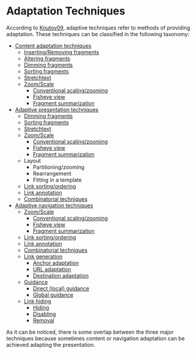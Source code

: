 # Adaptation Techniques
According to [Knutov09](http://dx.doi.org/10.1080/13614560902801608), adaptive techniques refer to methods of providing adaptation. These techniques can be classified in the following taxonomy:
* [Content adaptation techniques](content_adaptation/index.md)
    * [Inserting/Removing fragments](content_adaptation/index.md#insertingremoving-fragments)
	* [Altering fragments](content_adaptation/index.md#altering-fragments)
	* [Dimming fragments](content_adaptation/index.md#dimming-fragments)
	* [Sorting fragments](content_adaptation/index.md#sorting-fragments)
	* [Stretchtext](content_adaptation/index.md#stretchtext)
	* [Zoom/Scale](content_adaptation/index.md#zoomscale-fragments)
	    * [Conventional scaling/zooming](content_adaptation/index.md#conventional-scalingzooming)
		* [Fisheye view](content_adaptation/index.md#fisheye-view)
		* [Fragment summarization](content_adaptation/index.md#fragment-summarization)
* [Adaptive presentation techniques](adaptive_presentation/index.md)
	* [Dimming fragments](content_adaptation/index.md#dimming-fragments)
	* [Sorting fragments](content_adaptation/index.md#sorting-fragments)
	* [Stretchtext](content_adaptation/index.md#stretchtext)
	* [Zoom/Scale](content_adaptation/index.md#zoomscale-fragments)
	    * [Conventional scaling/zooming](content_adaptation/index.md#conventional-scalingzooming)
		* [Fisheye view](content_adaptation/index.md#fisheye-view)
		* [Fragment summarization](content_adaptation/index.md#fragment-summarization)
	* Layout
	    * Partitioning/zooming
		* Rearrangement
		* Fitting in a template
	* [Link sorting/ordering](adaptive_navigation/index.md#link-sortingordering)
	* [Link annotation](adaptive_navigation/index.md#link-annotation)
	* [Combinatorial techniques](adaptive_navigation/index.md#combinatorial-techniques)
* [Adaptive navigation techniques](adaptive_navigation/index.md)
	* [Zoom/Scale](content_adaptation/index.md#zoomscale-fragments)
	    * [Conventional scaling/zooming](content_adaptation/index.md#conventional-scalingzooming)
		* [Fisheye view](content_adaptation/index.md#fisheye-view)
		* [Fragment summarization](content_adaptation/index.md#fragment-summarization)
	* [Link sorting/ordering](adaptive_navigation/index.md#link-sortingordering)
	* [Link annotation](adaptive_navigation/index.md#link-annotation)
	* [Combinatorial techniques](adaptive_navigation/index.md#combinatorial-techniques)
	* [Link generation](adaptive_navigation/index.md#link-generation)
	    * [Anchor adaptation](adaptive_navigation/index.md#anchor-adaptation)
		* [URL adaptation](adaptive_navigation/index.md#url-adaptation)
		* [Destination adaptation](adaptive_navigation/index.md#destination-adaptation)
	* [Guidance](adaptive_navigation/index.md#guidance)
	    * [Direct (local) guidance](adaptive_navigation/index.md#direct-local-guidance)
		* [Global guidance](adaptive_navigation/index.md#global-guidance)
	* [Link hiding](adaptive_navigation/index.md#link-hiding)
	    * [Hiding](adaptive_navigation/index.md#hiding)
		* [Disabling](adaptive_navigation/index.md#disabling)
		* [Removal](adaptive_navigation/index.md#removal)
		
As it can be noticed, there is some overlap between the three major techniques because sometimes content or navigation adaptation can be achieved adapting the presentation.